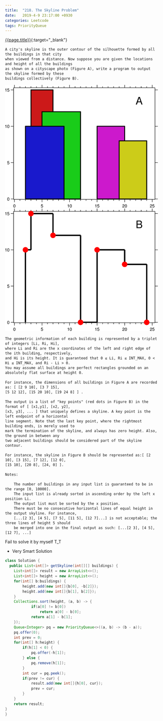 ```yaml
---
title:  "218. The Skyline Problem"
date:   2019-4-9 23:17:00 +0930
categories: Leetcode
tags: PriorityQueue
---
```


[{{page.title}}](https://leetcode.com/problems/the-skyline-problem/){:target="_blank"}

    A city's skyline is the outer contour of the silhouette formed by all the buildings in that city
    when viewed from a distance. Now suppose you are given the locations and height of all the buildings
    as shown on a cityscape photo (Figure A), write a program to output the skyline formed by these
    buildings collectively (Figure B).

![p1](/img/posts/the_skyline_problem_1.png)
![p2](/img/posts/the_skyline_problem_2.png)

    The geometric information of each building is represented by a triplet of integers [Li, Ri, Hi],
    where Li and Ri are the x coordinates of the left and right edge of the ith building, respectively,
    and Hi is its height. It is guaranteed that 0 ≤ Li, Ri ≤ INT_MAX, 0 < Hi ≤ INT_MAX, and Ri - Li > 0.
    You may assume all buildings are perfect rectangles grounded on an absolutely flat surface at height 0.

    For instance, the dimensions of all buildings in Figure A are recorded as: [ [2 9 10], [3 7 15],
    [5 12 12], [15 20 10], [19 24 8] ] .

    The output is a list of "key points" (red dots in Figure B) in the format of [ [x1,y1], [x2, y2],
    [x3, y3], ... ] that uniquely defines a skyline. A key point is the left endpoint of a horizontal
    line segment. Note that the last key point, where the rightmost building ends, is merely used to
    mark the termination of the skyline, and always has zero height. Also, the ground in between any
    two adjacent buildings should be considered part of the skyline contour.

    For instance, the skyline in Figure B should be represented as:[ [2 10], [3 15], [7 12], [12 0],
    [15 10], [20 8], [24, 0] ].

    Notes:

        The number of buildings in any input list is guaranteed to be in the range [0, 10000].
        The input list is already sorted in ascending order by the left x position Li.
        The output list must be sorted by the x position.
        There must be no consecutive horizontal lines of equal height in the output skyline. For instance,
        [...[2 3], [4 5], [7 5], [11 5], [12 7]...] is not acceptable; the three lines of height 5 should
        be merged into one in the final output as such: [...[2 3], [4 5], [12 7], ...]


Fail to solve it by myself T_T

* Very Smart Solution

```java
class Solution {
  public List<int[]> getSkyline(int[][] buildings) {
    List<int[]> result = new ArrayList<>();
    List<int[]> height = new ArrayList<>();
    for(int[] b:buildings) {
        height.add(new int[]{b[0], -b[2]});
        height.add(new int[]{b[1], b[2]});
    }
    Collections.sort(height, (a, b) -> {
            if(a[0] != b[0])
                return a[0] - b[0];
            return a[1] - b[1];
    });
    Queue<Integer> pq = new PriorityQueue<>((a, b) -> (b - a));
    pq.offer(0);
    int prev = 0;
    for(int[] h:height) {
        if(h[1] < 0) {
            pq.offer(-h[1]);
        } else {
            pq.remove(h[1]);
        }
        int cur = pq.peek();
        if(prev != cur) {
            result.add(new int[]{h[0], cur});
            prev = cur;
        }
    }
    return result;
}
}
```

